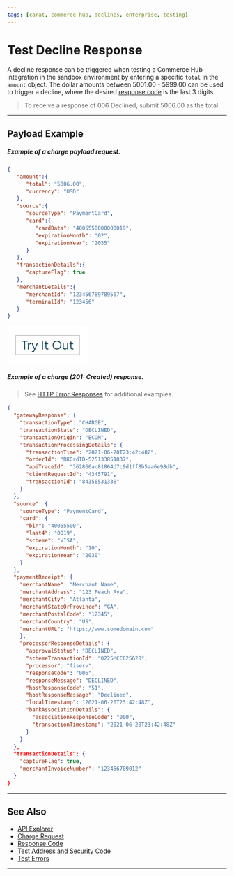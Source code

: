 ```yaml
---
tags: [carat, commerce-hub, declines, enterprise, testing]
---
```


# Test Decline Response

A decline response can be triggered when testing a Commerce Hub integration in the sandbox environment by entering a specific `total` in the `amount` object. The dollar amounts between 5001.00 - 5999.00 can be used to trigger a decline, where the desired [response code](?path=docs/Resources/Guides/Response-Codes/Response-Codes.md) is the last 3 digits.

<!-- theme: example -->
>To receive a response of 006 Declined, submit 5006.00 as the total. 

---

## Payload Example

<!--
type: tab
title: Request
-->

##### Example of a charge payload request.

```json
{
   "amount":{
      "total": "5006.00",
      "currency": "USD"
   },
   "source":{
      "sourceType": "PaymentCard",
      "card":{
         "cardData": "4005550000000019",
         "expirationMonth": "02",
         "expirationYear": "2035"
      }
   },
   "transactionDetails":{
      "captureFlag": true
   },
   "merchantDetails":{
      "merchantId": "123456789789567",
      "terminalId": "123456"
   }
}
```

[![Try it out](../../../../assets/images/button.png)](../api/?type=post&path=/payments/v1/charges)

<!--
type: tab
title: Response
-->

##### Example of a charge (201: Created) response.

<!-- theme: info -->
> See [HTTP Error Responses](?path=docs/Resources/Guides/Response-Codes/HTTP.md) for additional examples.

```json
{
  "gatewayResponse": {
    "transactionType": "CHARGE",
    "transactionState": "DECLINED",
    "transactionOrigin": "ECOM",
    "transactionProcessingDetails": {
      "transactionTime": "2021-06-20T23:42:48Z",
      "orderId": "RKOrdID-525133851837",
      "apiTraceId": "362866ac81864d7c9d1ff8b5aa6e98db",
      "clientRequestId": "4345791",
      "transactionId": "84356531338"
    }
  },
  "source": {
    "sourceType": "PaymentCard",
    "card": {
      "bin": "40055500",
      "last4": "0019",
      "scheme": "VISA",
      "expirationMonth": "10",
      "expirationYear": "2030"
    }
  },
  "paymentReceipt": {
    "merchantName": "Merchant Name",
    "merchantAddress": "123 Peach Ave",
    "merchantCity": "Atlanta",
    "merchantStateOrProvince": "GA",
    "merchantPostalCode": "12345",
    "merchantCountry": "US",
    "merchantURL": "https://www.somedomain.com"
    },
    "processorResponseDetails": {
      "approvalStatus": "DECLINED",
      "schemeTransactionId": "0225MCC625628",
      "processor": "fiserv",
      "responseCode": "006",
      "responseMessage": "DECLINED",
      "hostResponseCode": "51",
      "hostResponseMessage": "Declined",
      "localTimestamp": "2021-06-20T23:42:48Z",
      "bankAssociationDetails": {
        "associationResponseCode": "000",
        "transactionTimestamp": "2021-06-20T23:42:48Z"
      }
    }
  },
  "transactionDetails": {
    "captureFlag": true,
    "merchantInvoiceNumber": "123456789012"
  }
}
```

<!-- type: tab-end -->

---

## See Also


- [API Explorer](../api/?type=post&path=/payments/v1/charges)
- [Charge Request](path?=docs/Resources/API-Documents/Payments/Charges.md)
- [Response Code](?path=docs/Resources/Guides/Response-Codes/Response-Codes.md) 
- [Test Address and Security Code](?path=docs/Resources/Guides/Testing/Test-Address-Security.md)
- [Test Errors](?path=docs/Resources/Guides/Testing/Test-Errors.md)
---




